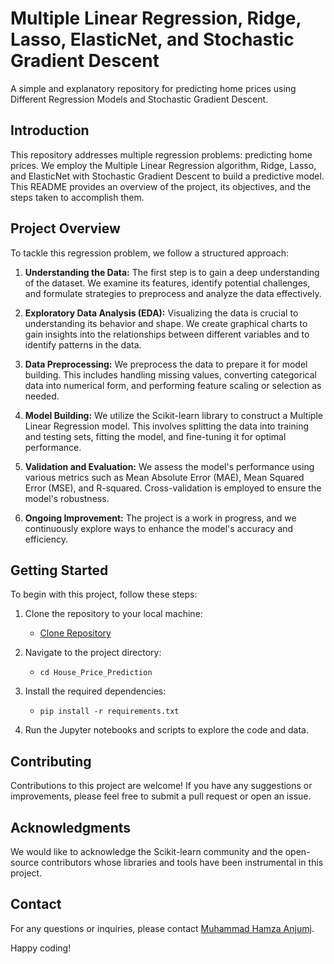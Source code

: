 # Multiple Linear Regression, Ridge, Lasso, ElasticNet, and Stochastic Gradient Descent

A simple and explanatory repository for predicting home prices using Different Regression Models and Stochastic Gradient Descent.

## Introduction

This repository addresses multiple regression problems: predicting home prices. We employ the Multiple Linear Regression algorithm, Ridge, Lasso, and ElasticNet with Stochastic Gradient Descent to build a predictive model. This README provides an overview of the project, its objectives, and the steps taken to accomplish them.

## Project Overview

To tackle this regression problem, we follow a structured approach:

1. **Understanding the Data:** The first step is to gain a deep understanding of the dataset. We examine its features, identify potential challenges, and formulate strategies to preprocess and analyze the data effectively.

2. **Exploratory Data Analysis (EDA):** Visualizing the data is crucial to understanding its behavior and shape. We create graphical charts to gain insights into the relationships between different variables and to identify patterns in the data.

3. **Data Preprocessing:** We preprocess the data to prepare it for model building. This includes handling missing values, converting categorical data into numerical form, and performing feature scaling or selection as needed.

4. **Model Building:** We utilize the Scikit-learn library to construct a Multiple Linear Regression model. This involves splitting the data into training and testing sets, fitting the model, and fine-tuning it for optimal performance.

5. **Validation and Evaluation:** We assess the model's performance using various metrics such as Mean Absolute Error (MAE), Mean Squared Error (MSE), and R-squared. Cross-validation is employed to ensure the model's robustness.

6. **Ongoing Improvement:** The project is a work in progress, and we continuously explore ways to enhance the model's accuracy and efficiency.

## Getting Started

To begin with this project, follow these steps:

1. Clone the repository to your local machine:
   - [Clone Repository](https://github.com/M-Hamza380/House_Price_Prediction.git)

2. Navigate to the project directory:
   - `cd House_Price_Prediction`

3. Install the required dependencies:
   - `pip install -r requirements.txt`

4. Run the Jupyter notebooks and scripts to explore the code and data.

## Contributing

Contributions to this project are welcome! If you have any suggestions or improvements, please feel free to submit a pull request or open an issue.


## Acknowledgments

We would like to acknowledge the Scikit-learn community and the open-source contributors whose libraries and tools have been instrumental in this project.

## Contact

For any questions or inquiries, please contact [Muhammad Hamza Anjumj](mailto:hamza.anjum380@gmail.com).

Happy coding!
